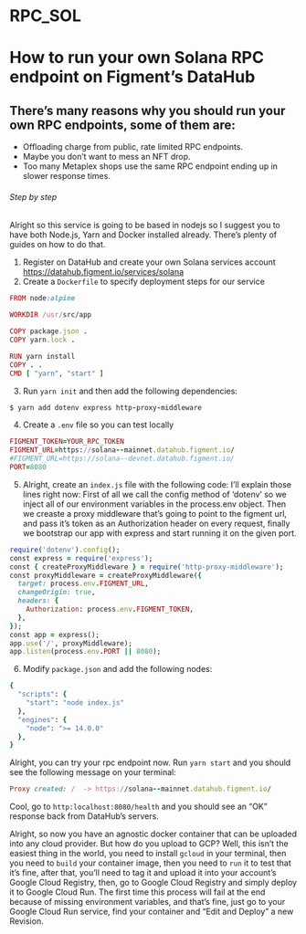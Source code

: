 # RPC_SOL
# How to run your own Solana RPC endpoint on Figment’s DataHub

## There’s many reasons why you should run your own RPC endpoints, some of them are:

- Offloading charge from public, rate limited RPC endpoints.
- Maybe you don’t want to mess an NFT drop.
- Too many Metaplex shops use the same RPC endpoint ending up in slower response times.

###### Step by step
Alright so this service is going to be based in nodejs so I suggest you to have both Node.js, Yarn and Docker installed already. There’s plenty of guides on how to do that.

1. Register on DataHub and create your own Solana services account https://datahub.figment.io/services/solana
2. Create a `Dockerfile` to specify deployment steps for our service
``` Ruby
FROM node:alpine

WORKDIR /usr/src/app

COPY package.json .
COPY yarn.lock .

RUN yarn install
COPY . .
CMD [ "yarn", "start" ]
```
3. Run `yarn init` and then add the following dependencies:
``` Ruby
$ yarn add dotenv express http-proxy-middleware
```
4. Create a `.env` file so you can test locally
``` Ruby
FIGMENT_TOKEN=YOUR_RPC_TOKEN
FIGMENT_URL=https://solana--mainnet.datahub.figment.io/
#FIGMENT_URL=https://solana--devnet.datahub.figment.io/
PORT=8080
``` 

5. Alright, create an `index.js` file with the following code:
I’ll explain those lines right now: First of all we call the config method of ‘dotenv’ so we inject all of our environment variables in the process.env object. Then we creaste a proxy middleware that’s going to point to the figment url, and pass it’s token as an Authorization header on every request, finally we bootstrap our app with express and start running it on the given port.
``` Ruby
require('dotenv').config();
const express = require('express');
const { createProxyMiddleware } = require('http-proxy-middleware');
const proxyMiddleware = createProxyMiddleware({
  target: process.env.FIGMENT_URL,
  changeOrigin: true,
  headers: {
    Authorization: process.env.FIGMENT_TOKEN,
  },
});
const app = express();
app.use('/', proxyMiddleware);
app.listen(process.env.PORT || 8080);
```
6. Modify `package.json` and add the following nodes:
``` Ruby
{
  "scripts": {
    "start": "node index.js"
  },
  "engines": {
    "node": ">= 14.0.0"
  },
}
```
Alright, you can try your rpc endpoint now. Run `yarn start` and you should see the following message on your terminal:
``` Ruby
Proxy created: /  -> https://solana--mainnet.datahub.figment.io/
```
Cool, go to `http:localhost:8080/health` and you should see an “OK” response back from DataHub’s servers.


Alright, so now you have an agnostic docker container that can be uploaded into any cloud provider. But how do you upload to GCP? Well, this isn’t the easiest thing in the world, you need to install `gcloud` in your terminal, then you need to `build` your container image, then you need to `run` it to test that it’s fine, after that, you’ll need to tag it and upload it into your account’s Google Cloud Registry, then, go to Google Cloud Registry and simply deploy it to Google Cloud Run.
The first time this process will fail at the end because of missing environment variables, and that’s fine, just go to your Google Cloud Run service, find your container and “Edit and Deploy” a new Revision.









